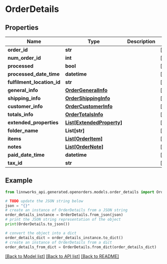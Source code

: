 # OrderDetails


## Properties

Name | Type | Description | Notes
------------ | ------------- | ------------- | -------------
**order_id** | **str** |  | [optional] 
**num_order_id** | **int** |  | [optional] 
**processed** | **bool** |  | [optional] 
**processed_date_time** | **datetime** |  | [optional] 
**fulfilment_location_id** | **str** |  | [optional] 
**general_info** | [**OrderGeneralInfo**](OrderGeneralInfo.md) |  | [optional] 
**shipping_info** | [**OrderShippingInfo**](OrderShippingInfo.md) |  | [optional] 
**customer_info** | [**OrderCustomerInfo**](OrderCustomerInfo.md) |  | [optional] 
**totals_info** | [**OrderTotalsInfo**](OrderTotalsInfo.md) |  | [optional] 
**extended_properties** | [**List[ExtendedProperty]**](ExtendedProperty.md) |  | [optional] 
**folder_name** | **List[str]** |  | [optional] 
**items** | [**List[OrderItem]**](OrderItem.md) |  | [optional] 
**notes** | [**List[OrderNote]**](OrderNote.md) |  | [optional] 
**paid_date_time** | **datetime** |  | [optional] 
**tax_id** | **str** |  | [optional] 

## Example

```python
from linnworks_api.generated.openorders.models.order_details import OrderDetails

# TODO update the JSON string below
json = "{}"
# create an instance of OrderDetails from a JSON string
order_details_instance = OrderDetails.from_json(json)
# print the JSON string representation of the object
print(OrderDetails.to_json())

# convert the object into a dict
order_details_dict = order_details_instance.to_dict()
# create an instance of OrderDetails from a dict
order_details_from_dict = OrderDetails.from_dict(order_details_dict)
```
[[Back to Model list]](../README.md#documentation-for-models) [[Back to API list]](../README.md#documentation-for-api-endpoints) [[Back to README]](../README.md)


